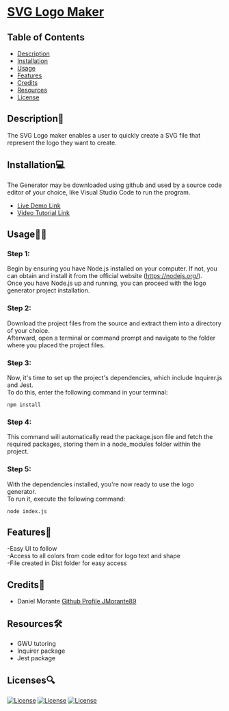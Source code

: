# [SVG Logo Maker](https://github.com/JMorante89/SVG-Logo-Maker-Project)

  ## Table of Contents
  - [Description](#description📝)
  - [Installation](#installation💻)
  - [Usage](#usage👨‍💻)
  - [Features](#features🎁)
  - [Credits](#credits📣)
  - [Resources](#resources🛠️)
  - [License](#licenses🔍)

## Description📝
The SVG Logo maker enables a user to quickly create a SVG file that represent the logo they want to create.

## Installation💻
The Generator may be downloaded using github and used by a source code editor of your choice, like Visual Studio Code to run the program.
- [Live Demo Link](https://github.com/JMorante89/SVG-Logo-Maker-Project)
- [Video Tutorial Link](https://drive.google.com/file/d/17LhQnMTTMBezliYx6r-GcIHd51xs4fnN/view?usp=sharing)

## Usage👨‍💻

### Step 1: 
Begin by ensuring you have Node.js installed on your computer. If not, you can obtain and install it from the official website (https://nodejs.org/).   
Once you have Node.js up and running, you can proceed with the logo generator project installation.

### Step 2:
Download the project files from the source and extract them into a directory of your choice.  
Afterward, open a terminal or command prompt and navigate to the folder where you placed the project files.

### Step 3: 
Now, it's time to set up the project's dependencies, which include Inquirer.js and Jest.  
To do this, enter the following command in your terminal: 

    npm install

### Step 4: 
This command will automatically read the package.json file and fetch the required packages, storing them in a node_modules folder within the project.

### Step 5:
With the dependencies installed, you're now ready to use the logo generator.  
To run it, execute the following command:

    node index.js


## Features🎁
-Easy UI to follow  
-Access to all colors from code editor for logo text and shape  
-File created in Dist folder for easy access

 ## Credits📣
- Daniel Morante 
  [Github Profile JMorante89](https://github.com/JMorante89)

## Resources🛠️
- GWU tutoring
- Inquirer package
- Jest package

## Licenses🔍
[![License](https://img.shields.io/badge/License-Apache-blue.svg)](https://www.apache.org/licenses/LICENSE-2.0) [![License](https://img.shields.io/badge/License-GNU-blue.svg)](https://www.gnu.org/licenses/gpl-3.0.en.html) [![License](https://img.shields.io/badge/License-MPL_2.0-blue.svg)](https://www.mozilla.org/en-US/MPL/2.0/) 